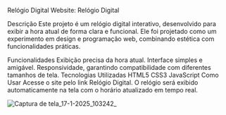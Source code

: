 Relógio Digital
Website: Relógio Digital

Descrição
Este projeto é um relógio digital interativo, desenvolvido para exibir a hora atual de forma clara e funcional. Ele foi projetado como um experimento em design e programação web, combinando estética com funcionalidades práticas.

Funcionalidades
Exibição precisa da hora atual.
Interface simples e amigável.
Responsividade, garantindo compatibilidade com diferentes tamanhos de tela.
Tecnologias Utilizadas
HTML5
CSS3
JavaScript
Como Usar
Acesse o site pelo link Relógio Digital.
O relógio será exibido automaticamente na tela com o horário atualizado em tempo real.

![Captura de tela_17-1-2025_103242_](https://github.com/user-attachments/assets/cd93c8ec-2b27-44d1-bdcf-87e41c388e8c)

